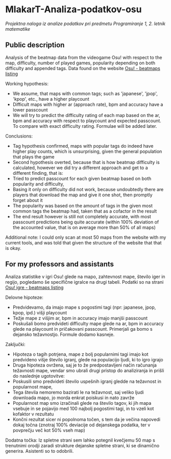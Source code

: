 # MlakarT-Analiza-podatkov-osu

_Projektna naloga iz analize podatkov pri predmetu Programiranje 1, 2. letnik matematike_

## Public description

Analysis of the beatmap data from the videogame Osu! with respect to the map, difficulty, number of played games, popularity depending on both difficulty and appended tags. Data found on the website [Osu! - beatmaps listing](https://osu.ppy.sh/beatmapsets?sort=difficulty_desc&s=ranked)

Working hypothesis:

- We assume, that maps with common tags; such as 'japanese', 'jpop', 'kpop', etc., have a higher playcount
- Difficult maps with higher ar (approach rate), bpm and accuracy have a lower passcount
- We will try to predict the difficulty rating of each map based on the ar, bpm and accuracy with respect to playcount and expected passcount. To compare with exact difficulty rating. Formulae will be added later.

Conclusions:

- Tag hypothesis confirmed, maps with popular tags do indeed have higher play counts, which is unsurprising, given the general population that plays the game
- Second hypothesis overted, because that is how beatmap difficulty is calculated, however we did try a different approach and get to a different finding, that is:
- Tried to predict passcount for each given beatmap based on both popularity and difficulty,
- Basing it only on difficulty did not work, because undoubtedly there are players that download the map and give it one shot, then promptly forget about it
- The popularity was based on the amount of tags in the given most common tags the beatmap had, taken that as a cofactor in the result
- The end result however is still not completely accurate, with most passcount predictions being quite accurate (within 100% deviation of the accounted value, that is on average more than 50% of all maps)

Additional note: I could only scan at most 50 maps from the website with my current tools, and was told that given the structure of the website that that is okay.

## For my professors and assistants

Analiza statistike v igri Osu! glede na mapo, zahtevnost mape, število iger in regijo, pogledamo še specifične igralce na drugi tabeli. Podatki so na strani [Osu! igre - beatmaps listing](https://osu.ppy.sh/beatmapsets?sort=difficulty_desc&s=ranked)

Delovne hipoteze:

- Predvidevamo, da imajo mape s pogostimi tagi (npr: japanese, jpop, kpop, ipd.) višji playcount
- Težje mape z višjim ar, bpm in accuracy imajo manjši passcount
- Poskušali bomo predvideti difficulty mape glede na ar, bpm in accuracy glede na playcount in pričakovani passcount. Primerjali ga bomo s dejansko težavnostjo. Formule dodamo kasneje.

Zaključki:

- Hipoteza o tagih potrjena, mape z bolj popularnimi tagi imajo kot predvideno višje število igranj, glede na populacijo ljudi, ki to igro igrajo
- Druga hipoteza ovržena, saj je to že predpostavljeni način računanja težavnosti mape, vendar smo ubrali drugi pristop do analiziranja in prišli do naslednje ugotovitve:
- Poskusili smo predvideti število uspešnih igranj gledde na težavnost in popularnost mape,
- Tega števila nemoremo bazirati le na težavnost, saj veliko ljudi downloada mapo, jo morda enkrat poiskusi in nato zavrže
- Popularnost map smo izračinali glede na število tagov, ki jih mapa vsebuje in se pojavijo med 100 najbolj pogostimi tagi, in to vzeli kot kofaktor v rezultatu
- Končni rezultat sicer ni popolnoma točen, s tem da je večina napovedi dokaj točna (znotraj 100% deviacije od dejanskega podatka, ter v povprečju več kot 50% vseh map)

Dodatna točka: Iz spletne strani sem lahko potegnil kvečjemu 50 map s trenutnimi orodji zaradi strukture dejanske spletne strani, ki se dinamično generira. Asistenti so to odobrili.
